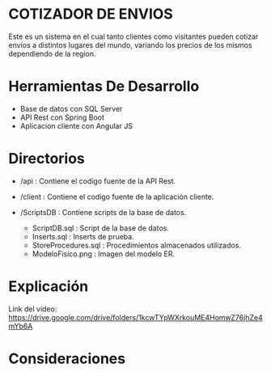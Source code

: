 # COTIZADOR DE ENVIOS
Este es un sistema en el cual tanto clientes como visitantes pueden cotizar envíos a distintos lugares del mundo, variando los precios de los mismos dependiendo de la region.

# Herramientas De Desarrollo

* Base de datos con SQL Server
* API Rest con Spring Boot
* Aplicacion cliente con Angular JS  

# Directorios

* /api : Contiene el codigo fuente de la API Rest.

* /client : Contiene el codigo fuente de la aplicación cliente.

* /ScriptsDB : Contiene scripts de la base de datos.
    * ScriptDB.sql : Script de la base de datos.
    * Inserts.sql : Inserts de prueba.
    * StoreProcedures.sql : Procedimientos almacenados utilizados.
    * ModeloFisico.png : Imagen del modelo ER. 

# Explicación

Link del video: https://drive.google.com/drive/folders/1kcwTYpWXrkouME4HomwZ76jhZe4mYb6A

# Consideraciones

